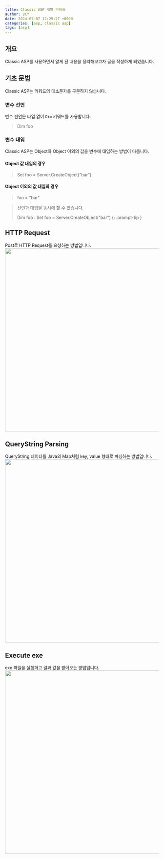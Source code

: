 ```yaml
---
title: Classic ASP 개발 가이드
author: BCY
date: 2024-07-07 12:29:27 +0900
categories: [asp, classic asp]
tags: [asp]
---
```


## 개요
Classic ASP를 사용하면서 알게 된 내용을 정리해보고자 글을 작성하게 되었습니다.

## 기초 문법
Classic ASP는 키워드의 대소문자를 구분하지 않습니다.

### 변수 선언
변수 선언은 타입 없이 `Dim` 키워드를 사용합니다.
> Dim foo

### 변수 대입
Classic ASP는 Object와 Object 이외의 값을 변수에 대입하는 방법이 다릅니다.

#### Object 값 대입의 경우
> Set foo = Server.CreateObject("bar")


#### Object 이외의 값 대입의 경우
> foo = "bar"


> 선언과 대입을 동시에 할 수 있습니다.
>
> Dim foo : Set foo = Server.CreateObject("bar")
{: .prompt-tip }

## HTTP Request
Post로 HTTP Request를 요청하는 방법입니다.
<img src="{{site.url}}/assets/img/blog/20240707/20240707_asp_devTip_1.png" width="600"/>

## QueryString Parsing
QueryString 데이터를 Java의 Map처럼 key, value 형태로 파싱하는 방법입니다.
<img src="{{site.url}}/assets/img/blog/20240707/20240707_asp_devTip_2.png" width="600"/>

## Execute exe
exe 파일을 실행하고 결과 값을 받아오는 방법입니다.
<img src="{{site.url}}/assets/img/blog/20240707/20240707_asp_devTip_3.png" width="600"/>
